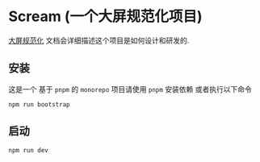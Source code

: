 # Scream (一个大屏规范化项目)

[大屏规范化](https://fancn21th.cn/zh/normalization/bigscreen/) 文档会详细描述这个项目是如何设计和研发的.

## 安装

这是一个 基于 `pnpm` 的 `monorepo` 项目请使用 `pnpm` 安装依赖 或者执行以下命令

```shell
npm run bootstrap
```

## 启动

```shell
npm run dev
```
